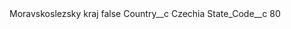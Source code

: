 <?xml version="1.0" encoding="UTF-8"?>
<CustomMetadata xmlns="http://soap.sforce.com/2006/04/metadata" xmlns:xsi="http://www.w3.org/2001/XMLSchema-instance" xmlns:xsd="http://www.w3.org/2001/XMLSchema">
    <label>Moravskoslezsky kraj</label>
    <protected>false</protected>
    <values>
        <field>Country__c</field>
        <value xsi:type="xsd:string">Czechia</value>
    </values>
    <values>
        <field>State_Code__c</field>
        <value xsi:type="xsd:string">80</value>
    </values>
</CustomMetadata>
